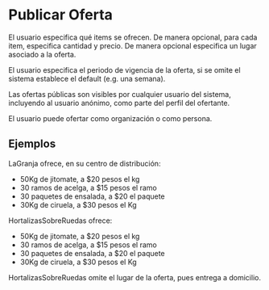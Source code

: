 Publicar Oferta
===============

El usuario especifica qué items se ofrecen. De manera opcional, para cada item, especifica cantidad y precio.
De manera opcional especifica un lugar asociado a la oferta.

El usuario especifica el periodo de vigencia de la oferta, si se omite el sistema establece el default (e.g. una semana).

Las ofertas públicas son visibles por cualquier usuario del sistema, incluyendo al usuario anónimo, como parte del perfil del ofertante.

El usuario puede ofertar como organización o como persona.


Ejemplos
--------

LaGranja ofrece, en su centro de distribución:
* 50Kg de jitomate, a $20 pesos el kg
* 30 ramos de acelga, a $15 pesos el ramo
* 30 paquetes de ensalada, a $20 el paquete
* 30Kg de ciruela, a $30 pesos el Kg



HortalizasSobreRuedas ofrece:
* 50Kg de jitomate, a $20 pesos el kg
* 30 ramos de acelga, a $15 pesos el ramo
* 30 paquetes de ensalada, a $20 el paquete
* 30Kg de ciruela, a $30 pesos el Kg

HortalizasSobreRuedas omite el lugar de la oferta, pues entrega a domicilio.
